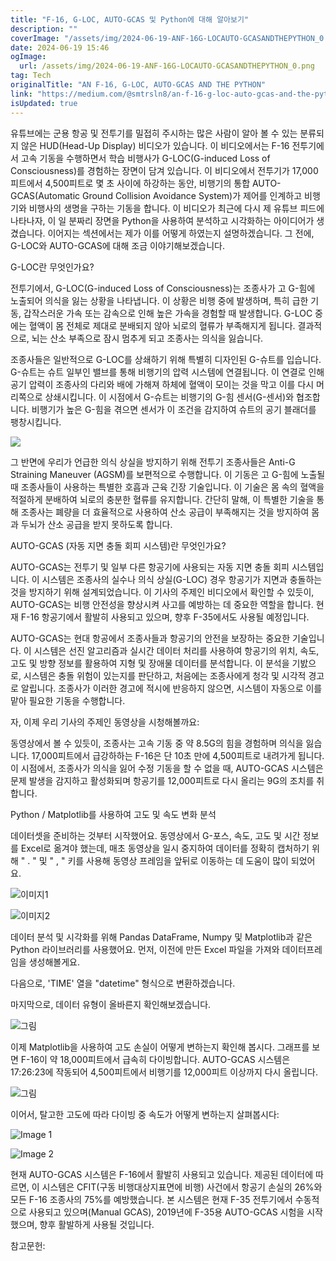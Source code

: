 ```yaml
---
title: "F-16, G-LOC, AUTO-GCAS 및 Python에 대해 알아보기"
description: ""
coverImage: "/assets/img/2024-06-19-ANF-16G-LOCAUTO-GCASANDTHEPYTHON_0.png"
date: 2024-06-19 15:46
ogImage:
  url: /assets/img/2024-06-19-ANF-16G-LOCAUTO-GCASANDTHEPYTHON_0.png
tag: Tech
originalTitle: "AN F-16, G-LOC, AUTO-GCAS AND THE PYTHON"
link: "https://medium.com/@smtrsln8/an-f-16-g-loc-auto-gcas-and-the-python-7f06d9297521"
isUpdated: true
---
```


유튜브에는 군용 항공 및 전투기를 밀접히 주시하는 많은 사람이 알아 볼 수 있는 분류되지 않은 HUD(Head-Up Display) 비디오가 있습니다. 이 비디오에서는 F-16 전투기에서 고속 기동을 수행하면서 학습 비행사가 G-LOC(G-induced Loss of Consciousness)를 경험하는 장면이 담겨 있습니다. 이 비디오에서 전투기가 17,000피트에서 4,500피트로 몇 초 사이에 하강하는 동안, 비행기의 통합 AUTO-GCAS(Automatic Ground Collision Avoidance System)가 제어를 인계하고 비행기와 비행사의 생명을 구하는 기동을 합니다. 이 비디오가 최근에 다시 제 유튜브 피드에 나타나자, 이 일 분짜리 장면을 Python을 사용하여 분석하고 시각화하는 아이디어가 생겼습니다. 이어지는 섹션에서는 제가 이를 어떻게 하였는지 설명하겠습니다. 그 전에, G-LOC와 AUTO-GCAS에 대해 조금 이야기해보겠습니다.

G-LOC란 무엇인가요?

전투기에서, G-LOC(G-induced Loss of Consciousness)는 조종사가 고 G-힘에 노출되어 의식을 잃는 상황을 나타냅니다. 이 상황은 비행 중에 발생하며, 특히 급한 기동, 갑작스러운 가속 또는 감속으로 인해 높은 가속을 경험할 때 발생합니다. G-LOC 중에는 혈액이 몸 전체로 제대로 분배되지 않아 뇌로의 혈류가 부족해지게 됩니다. 결과적으로, 뇌는 산소 부족으로 잠시 멈추게 되고 조종사는 의식을 잃습니다.

조종사들은 일반적으로 G-LOC를 상쇄하기 위해 특별히 디자인된 G-슈트를 입습니다. G-슈트는 슈트 일부인 밸브를 통해 비행기의 압력 시스템에 연결됩니다. 이 연결로 인해 공기 압력이 조종사의 다리와 배에 가해져 하체에 혈액이 모이는 것을 막고 이를 다시 머리쪽으로 상쇄시킵니다. 이 시점에서 G-슈트는 비행기의 G-힘 센서(G-센서)와 협조합니다. 비행기가 높은 G-힘을 겪으면 센서가 이 조건을 감지하여 슈트의 공기 블래더를 팽창시킵니다.

<div class="content-ad"></div>

<img src="/assets/img/2024-06-19-ANF-16G-LOCAUTO-GCASANDTHEPYTHON_0.png" />

그 반면에 우리가 언급한 의식 상실을 방지하기 위해 전투기 조종사들은 Anti-G Straining Maneuver (AGSM)를 보편적으로 수행합니다. 이 기동은 고 G-힘에 노출될 때 조종사들이 사용하는 특별한 호흡과 근육 긴장 기술입니다. 이 기술은 몸 속의 혈액을 적절하게 분배하여 뇌로의 충분한 혈류를 유지합니다. 간단히 말해, 이 특별한 기술을 통해 조종사는 폐량을 더 효율적으로 사용하여 산소 공급이 부족해지는 것을 방지하여 몸과 두뇌가 산소 공급을 받지 못하도록 합니다.

AUTO-GCAS (자동 지면 충돌 회피 시스템)란 무엇인가요?

AUTO-GCAS는 전투기 및 일부 다른 항공기에 사용되는 자동 지면 충돌 회피 시스템입니다. 이 시스템은 조종사의 실수나 의식 상실(G-LOC) 경우 항공기가 지면과 충돌하는 것을 방지하기 위해 설계되었습니다. 이 기사의 주제인 비디오에서 확인할 수 있듯이, AUTO-GCAS는 비행 안전성을 향상시켜 사고를 예방하는 데 중요한 역할을 합니다. 현재 F-16 항공기에서 활발히 사용되고 있으며, 향후 F-35에서도 사용될 예정입니다.

<div class="content-ad"></div>

AUTO-GCAS는 현대 항공에서 조종사들과 항공기의 안전을 보장하는 중요한 기술입니다. 이 시스템은 선진 알고리즘과 실시간 데이터 처리를 사용하여 항공기의 위치, 속도, 고도 및 방향 정보를 활용하여 지형 및 장애물 데이터를 분석합니다. 이 분석을 기밠으로, 시스템은 충돌 위험이 있는지를 판단하고, 처음에는 조종사에게 청각 및 시각적 경고로 알립니다. 조종사가 이러한 경고에 적시에 반응하지 않으면, 시스템이 자동으로 이를 맡아 필요한 기동을 수행합니다.

자, 이제 우리 기사의 주제인 동영상을 시청해볼까요:

동영상에서 볼 수 있듯이, 조종사는 고속 기동 중 약 8.5G의 힘을 경험하며 의식을 잃습니다. 17,000피트에서 급강하하는 F-16은 단 10초 만에 4,500피트로 내려가게 됩니다. 이 시점에서, 조종사가 의식을 잃어 수정 기동을 할 수 없을 때, AUTO-GCAS 시스템은 문제 발생을 감지하고 활성화되며 항공기를 12,000피트로 다시 올리는 9G의 조치를 취합니다.

Python / Matplotlib를 사용하여 고도 및 속도 변화 분석

<div class="content-ad"></div>

데이터셋을 준비하는 것부터 시작했어요. 동영상에서 G-포스, 속도, 고도 및 시간 정보를 Excel로 옮겨야 했는데, 매초 동영상을 일시 중지하여 데이터를 정확히 캡처하기 위해 " . " 및 " , " 키를 사용해 동영상 프레임을 앞뒤로 이동하는 데 도움이 많이 되었어요.

![이미지1](/assets/img/2024-06-19-ANF-16G-LOCAUTO-GCASANDTHEPYTHON_1.png)

![이미지2](/assets/img/2024-06-19-ANF-16G-LOCAUTO-GCASANDTHEPYTHON_2.png)

데이터 분석 및 시각화를 위해 Pandas DataFrame, Numpy 및 Matplotlib과 같은 Python 라이브러리를 사용했어요. 먼저, 이전에 만든 Excel 파일을 가져와 데이터프레임을 생성해볼게요.

<div class="content-ad"></div>

다음으로, 'TIME' 열을 "datetime" 형식으로 변환하겠습니다.

마지막으로, 데이터 유형이 올바른지 확인해보겠습니다.

<div class="content-ad"></div>

![그림](/assets/img/2024-06-19-ANF-16G-LOCAUTO-GCASANDTHEPYTHON_5.png)

이제 Matplotlib을 사용하여 고도 손실이 어떻게 변하는지 확인해 봅시다. 그래프를 보면 F-16이 약 18,000피트에서 급속히 다이빙합니다. AUTO-GCAS 시스템은 17:26:23에 작동되어 4,500피트에서 비행기를 12,000피트 이상까지 다시 올립니다.

![그림](/assets/img/2024-06-19-ANF-16G-LOCAUTO-GCASANDTHEPYTHON_6.png)

이어서, 탈고한 고도에 따라 다이빙 중 속도가 어떻게 변하는지 살펴봅시다:

<div class="content-ad"></div>

![Image 1](/assets/img/2024-06-19-ANF-16G-LOCAUTO-GCASANDTHEPYTHON_7.png)

![Image 2](/assets/img/2024-06-19-ANF-16G-LOCAUTO-GCASANDTHEPYTHON_8.png)

현재 AUTO-GCAS 시스템은 F-16에서 활발히 사용되고 있습니다. 제공된 데이터에 따르면, 이 시스템은 CFIT(구동 비행대상지표면에 비행) 사건에서 항공기 손실의 26%와 모든 F-16 조종사의 75%를 예방했습니다. 본 시스템은 현재 F-35 전투기에서 수동적으로 사용되고 있으며(Manual GCAS), 2019년에 F-35용 AUTO-GCAS 시험을 시작했으며, 향후 활발하게 사용될 것입니다.

참고문헌:
